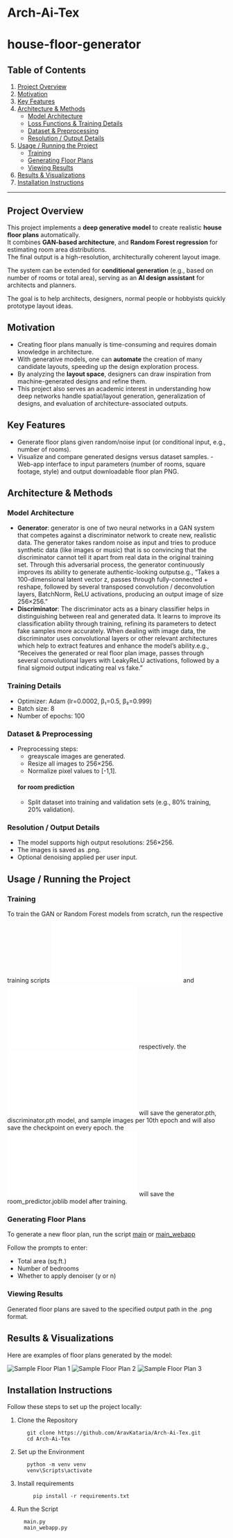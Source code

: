 # Arch-Ai-Tex

# house-floor-generator


## Table of Contents  
1. [Project Overview](#project-overview)  
2. [Motivation](#motivation)  
3. [Key Features](#key-features)  
4. [Architecture & Methods](#architecture--methods)  
   - [Model Architecture](#model-architecture)  
   - [Loss Functions & Training Details](#loss-functions--training-details)  
   - [Dataset & Preprocessing](#dataset--preprocessing)  
   - [Resolution / Output Details](#resolution--output-details)
5. [Usage / Running the Project](#usage--running-the-project)  
   - [Training](#training)  
   - [Generating Floor Plans](#generating-floor-plans)  
   - [Viewing Results](#viewing-results)  
6.  [Results & Visualizations](#results--visualizations)
7.  [Installation Instructions](#installation-instructions)
---

## Project Overview  
This project implements a **deep generative model** to create realistic **house floor plans** automatically.  
It combines **GAN-based architecture**, and **Random Forest regression** for estimating room area distributions.  
The final output is a high-resolution, architecturally coherent layout image.

The system can be extended for **conditional generation** (e.g., based on number of rooms or total area), serving as an **AI design assistant** for architects and planners.

The goal is to help architects, designers, normal people or hobbyists quickly prototype layout ideas.

## Motivation  
- Creating floor plans manually is time-consuming and requires domain knowledge in architecture.  
- With generative models, one can **automate** the creation of many candidate layouts, speeding up the design exploration process.  
- By analyzing the **layout space**, designers can draw inspiration from machine-generated designs and refine them.  
- This project also serves an academic interest in understanding how deep networks handle spatial/layout generation, generalization of designs, and evaluation of architecture-associated outputs.

## Key Features  
- Generate floor plans given random/noise input (or conditional input, e.g., number of rooms).
- Visualize and compare generated designs versus dataset samples. - Web-app interface to input parameters (number of rooms, square footage, style) and output downloadable floor plan PNG.

## Architecture & Methods  

### Model Architecture  
- **Generator**:
  generator is one of two neural networks in a GAN system that competes against a discriminator network to create new, realistic data. The generator takes random noise as input and tries to produce synthetic data (like images or music) that is so convincing that the discriminator cannot tell it apart from real data in the original training set. Through this adversarial process, the generator continuously improves its ability to generate authentic-looking outputse.g., “Takes a 100-dimensional latent vector z, passes through fully-connected + reshape, followed by several transposed convolution / deconvolution layers, BatchNorm, ReLU activations, producing an output image of size 256×256.”  
- **Discriminator**:
  The discriminator acts as a binary classifier helps in distinguishing between real and generated data. It learns to improve its classification ability through training, refining its parameters to detect fake samples more accurately. When dealing with image data, the discriminator uses convolutional layers or other relevant architectures which help to extract features and enhance the model’s ability.e.g., “Receives the generated or real floor plan image, passes through several convolutional layers with LeakyReLU activations, followed by a final sigmoid output indicating real vs fake.”  

### Training Details  

- Optimizer: Adam (lr=0.0002, β₁=0.5, β₂=0.999)
- Batch size: 8  
- Number of epochs: 100

### Dataset & Preprocessing  
- Preprocessing steps:  
  - greayscale images are generated.  
  - Resize all images to 256×256.  
  - Normalize pixel values to [-1,1].
  #### for room prediction
  - Split dataset into training and validation sets (e.g., 80% training, 20% validation).

### Resolution / Output Details  
- The model supports high output resolutions: 256×256.  
- The images is saved as .png.
- Optional denoising applied per user input.

## Usage / Running the Project
### Training

To train the GAN or Random Forest models from scratch, run the respective training scripts ![floor_generater](floor_generater.py) and ![room_predictor](room_predictor.py) respectively. 
the ![floor_generater](floor_generater.py) will save the generator.pth, discriminator.pth model, and sample images per 10th epoch and will also save the checkpoint on every epoch.
the ![room_predictor](room_predictor.py) will save the room_predictor.joblib model after training.

### Generating Floor Plans

To generate a new floor plan, run the script [main](main.py) or [main_webapp](main_webapp.py)

Follow the prompts to enter:
- Total area (sq.ft.)
- Number of bedrooms
- Whether to apply denoiser (y or n)

### Viewing Results
Generated floor plans are saved to the specified output path in the .png format.

## Results & Visualizations
Here are examples of floor plans generated by the model:

![Sample Floor Plan 1](sample/floorplan_2025-08-29_20-53-19.png)
![Sample Floor Plan 2](sample/floorplan_1_2025-10-17_21-20-51.png)
![Sample Floor Plan 3](sample/floorplan_3_2025-08-29_21-33-10.png)

## Installation Instructions
Follow these steps to set up the project locally:

1. Clone the Repository
   
          git clone https://github.com/AravKataria/Arch-Ai-Tex.git
          cd Arch-Ai-Tex
2. Set up the Environment
   
          python -m venv venv
          venv\Scripts\activate
3. Install requirements

            pip install -r requirements.txt
4. Run the Script
   
         main.py
         main_webapp.py
   
